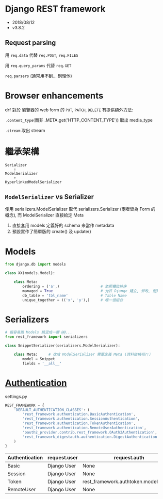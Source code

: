 # Django REST framework

- 2018/08/12
- v3.8.2


## Request parsing

用 `req.data` 代替 `req.POST`, `req.FILES`

用 `req.query_params` 代替 `req.GET`

`req.parsers` (通常用不到... 別理他)



# Browser enhancements

drf 對於 瀏覽器的 web form 的 `PUT`, `PATCH`, `DELETE` 有提供額外方法:

`.content_type`(而非 .META.get('HTTP_CONTENT_TYPE')) 取出 media_type

`.stream` 取出 stream



# 繼承架構

```
Serializer
    ↑
ModelSerializer
    ↑
HyperlinkedModelSerializer
```

## `ModelSerializer` vs Serializer

使用 serializers.ModelSerializer 取代 serializers.Serializer (兩者皆為 Form 的概念), 而 ModelSerializer 直接給定 Meta
1. 直接套用 models 定義好的 schema 來當作 metadata
2. 預設實作了簡單版的 create() 及 update()



# Models

```py
from django.db import models

class XX(models.Model):

    class Meta:
        ordering = ('a',)                   # 依照欄位排序
        managed = True                      # 允許 Django 建立, 修改, 刪除 Table
        db_table = 'tbl_name'               # Table Name
        unique_together = (('x', 'y'),)     # 唯一值組合
```



# Serializers

```py
# 很容易跟 Models 搞混成一團 @@...
from rest_framework import serializers

class SnippetSerializer(serializers.ModelSerializer):

    class Meta:     # 改成 ModelSerializer 需要定義 Meta (資料結構吧?!)
        model = Snippet
        fields = '__all__'
```



# [Authentication](http://www.django-rest-framework.org/api-guide/authentication/)

settings.py
```py
REST_FRAMEWORK = {
    'DEFAULT_AUTHENTICATION_CLASSES': (
        'rest_framework.authentication.BasicAuthentication',            # 預設啟用
        'rest_framework.authentication.SessionAuthentication',          # 預設啟用
        'rest_framework.authentication.TokenAuthentication',            # 
        'rest_framework.authentication.RemoteUserAuthentication',       # Web Server 代理 App Server 作認證
        'oauth2_provider.contrib.rest_framework.OAuth2Authentication',  # 3rd 認證 - OAuth2
        'rest_framework_digestauth.authentication.DigestAuthentication' # 3rd 認證 - Digest
    )
}
```


Authentication | request.user | request.auth
-------------- | ------------ | ------------------------------------------
Basic          | Django User  | None
Session        | Django User  | None
Token          | Django User  | rest_framework.authtoken.models.Token
RemoteUser     | Django User  | None



